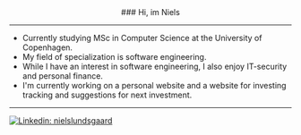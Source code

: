 <div align="center">
 ### Hi, im Niels
</div>

---

- Currently studying MSc in Computer Science at the University of Copenhagen.
- My field of specialization is software engineering.
- While I have an interest in software engineering, I also enjoy IT-security and personal finance. 
- I'm currently working on a personal website and a website for investing tracking and suggestions for next investment. 

---

[![Linkedin: nielslundsgaard](https://img.shields.io/badge/nielslundsgaard-blue?style=flat&logo=Linkedin&logoColor=white)](https://www.linkedin.com/in/nielslundsgaard/)


<!--
**Nillerh/Nillerh** is a ✨ _special_ ✨ repository because its `README.md` (this file) appears on your GitHub profile.

Here are some ideas to get you started:

- 🔭 I’m currently working on ...
- 🌱 I’m currently learning ...
- 👯 I’m looking to collaborate on ...
- 🤔 I’m looking for help with ...
- 💬 Ask me about ...
- 📫 How to reach me: ...
- 😄 Pronouns: ...
- ⚡ Fun fact: ...
-->
